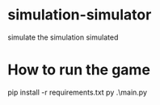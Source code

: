# simulation-simulator
simulate the simulation simulated

# How to run the game 
pip install -r requirements.txt
py .\main.py
